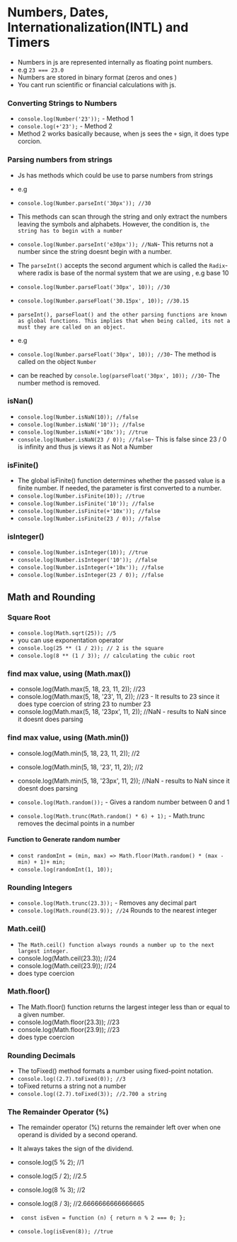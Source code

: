 # Numbers, Dates, Internationalization(INTL) and Timers

- Numbers in js are represented internally as floating point numbers.
- e.g `23 === 23.0`
- Numbers are stored in binary format (zeros and ones )
- You cant run scientific or financial calculations with js.

### Converting Strings to Numbers

- `console.log(Number('23'));` - Method 1
- `console.log(+'23');` - Method 2
- Method 2 works basically because, when js sees the `+` sign, it does type corcion.

### Parsing numbers from strings

- Js has methods which could be use to parse numbers from strings
- e.g
- `console.log(Number.parseInt('30px')); //30`
- This methods can scan through the string and only extract the numbers leaving the symbols and alphabets. However, the condition is, `the string has to begin with a number`
- `console.log(Number.parseInt('e30px')); //NaN`- This returns not a number since the string doesnt begin with a number.
- The `parseInt()` accepts the second argument which is called the `Radix`- where radix is base of the normal system that we are using , e.g base 10

- `console.log(Number.parseFloat('30px', 10)); //30`
- `console.log(Number.parseFloat('30.15px', 10)); //30.15`

- `parseInt(), parseFloat() and the other parsing functions are known as global functions. This implies that when being called, its not a must they are called on an object.`
- e.g
- `console.log(Number.parseFloat('30px', 10)); //30`- The method is called on the object `Number`
- can be reached by
  `console.log(parseFloat('30px', 10)); //30`- The number method is removed.

### isNan()

- `console.log(Number.isNaN(10)); //false`
- `console.log(Number.isNaN('10')); //false`
- `console.log(Number.isNaN(+'10x')); //true`
- `console.log(Number.isNaN(23 / 0)); //false`- This is false since 23 / 0 is infinity and thus js views it as Not a Number

### isFinite()

- The global isFinite() function determines whether the passed value is a finite number. If needed, the parameter is first converted to a number.
- `console.log(Number.isFinite(10)); //true`
- `console.log(Number.isFinite('10')); //false`
- `console.log(Number.isFinite(+'10x')); //false`
- `console.log(Number.isFinite(23 / 0)); //false`

### isInteger()

- `console.log(Number.isInteger(10)); //true`
- `console.log(Number.isInteger('10')); //false`
- `console.log(Number.isInteger(+'10x')); //false`
- `console.log(Number.isInteger(23 / 0)); //false`

## Math and Rounding

### Square Root

- `console.log(Math.sqrt(25)); //5`
- you can use exponentation operator
- `console.log(25 ** (1 / 2)); // 2 is the square`
- `console.log(8 ** (1 / 3)); // calculating the cubic root`

### find max value, using (Math.max())

- console.log(Math.max(5, 18, 23, 11, 2)); //23
- console.log(Math.max(5, 18, '23', 11, 2)); //23 - It results to 23 since it does type coercion of string 23 to number 23
- console.log(Math.max(5, 18, '23px', 11, 2)); //NaN - results to NaN since it doesnt does parsing

### find max value, using (Math.min())

- console.log(Math.min(5, 18, 23, 11, 2)); //2
- console.log(Math.min(5, 18, '23', 11, 2)); //2
- console.log(Math.min(5, 18, '23px', 11, 2)); //NaN - results to NaN since it doesnt does parsing

- `console.log(Math.random());` - Gives a random number between 0 and 1

- `console.log(Math.trunc(Math.random() * 6) + 1);` - Math.trunc removes the decimal points in a number

#### Function to Generate random number

- `const randomInt = (min, max) => Math.floor(Math.random() * (max - min) + 1)+ min;`
- `console.log(randomInt(1, 10));`

### Rounding Integers

- `console.log(Math.trunc(23.3));` - Removes any decimal part
- `console.log(Math.round(23.9)); //24` Rounds to the nearest integer

### Math.ceil()

- `The Math.ceil() function always rounds a number up to the next largest integer.`
- console.log(Math.ceil(23.3)); //24
- console.log(Math.ceil(23.9)); //24
- does type coercion

### Math.floor()

- The Math.floor() function returns the largest integer less than or equal to a given number.
- console.log(Math.floor(23.3)); //23
- console.log(Math.floor(23.9)); //23
- does type coercion

### Rounding Decimals

- The toFixed() method formats a number using fixed-point notation.
- `console.log((2.7).toFixed(0)); //3`
- toFixed returns a string not a number
- `console.log((2.7).toFixed(3)); //2.700 a string`

### The Remainder Operator (%)

- The remainder operator (%) returns the remainder left over when one operand is divided by a second operand.
- It always takes the sign of the dividend.
- console.log(5 % 2); //1
- console.log(5 / 2); //2.5
- console.log(8 % 3); //2
- console.log(8 / 3); //2.6666666666666665

- ` const isEven = function (n) { return n % 2 === 0; };`
- `console.log(isEven(8)); //true`

